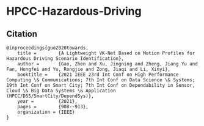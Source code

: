 # HPCC-Hazardous-Driving
## Citation
 
    @inproceedings{guo2020towards,
        title =        {A Lightweight VK-Net Based on Motion Profiles for Hazardous Driving Scenario Identification},
        author =       {Gao, Zhen and Xu, Jingning and Zheng, Jiang Yu and Fan, Hongfei and Yu, Rongjie and Zong, Jiaqi and Li, Xinyi},
        booktitle =    {2021 IEEE 23rd Int Conf on High Performance Computing \& Communications; 7th Int Conf on Data Science \& Systems; 19th Int Conf on Smart City; 7th Int Conf on Dependability in Sensor, Cloud \& Big Data Systems \& Application (HPCC/DSS/SmartCity/DependSys)},
        year =         {2021},
        pages =        {908--913},
        organization = {IEEE}
    }
